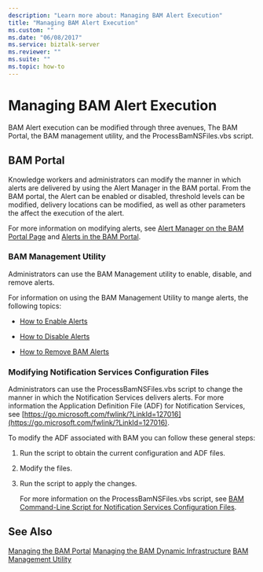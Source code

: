 ```yaml
---
description: "Learn more about: Managing BAM Alert Execution"
title: "Managing BAM Alert Execution"
ms.custom: ""
ms.date: "06/08/2017"
ms.service: biztalk-server
ms.reviewer: ""
ms.suite: ""
ms.topic: how-to
---
```

# Managing BAM Alert Execution
BAM Alert execution can be modified through three avenues, The BAM Portal, the BAM management utility, and the ProcessBamNSFiles.vbs script.

## BAM Portal
 Knowledge workers and administrators can modify the manner in which alerts are delivered by using the Alert Manager in the BAM portal. From the BAM portal, the Alert can be enabled or disabled, threshold levels can be modified, delivery locations can be modified, as well as other parameters the affect the execution of the alert.

 For more information on modifying alerts, see [Alert Manager on the BAM Portal Page](../core/alert-manager-on-the-bam-portal-page.md) and [Alerts in the BAM Portal](../core/alerts-in-the-bam-portal.md).

### BAM Management Utility
 Administrators can use the BAM Management utility to enable, disable, and remove alerts.

 For information on using the BAM Management Utility to mange alerts, the following topics:

-   [How to Enable Alerts](../core/how-to-enable-alerts.md)

-   [How to Disable Alerts](../core/how-to-disable-alerts.md)

-   [How to Remove BAM Alerts](../core/how-to-remove-bam-alerts.md)

### Modifying Notification Services Configuration Files
 Administrators can use the ProcessBamNSFiles.vbs script to change the manner in which the Notification Services delivers alerts. For more information the Application Definition File (ADF) for Notification Services, see [https://go.microsoft.com/fwlink/?LinkId=127016](https://go.microsoft.com/fwlink/?LinkId=127016).

 To modify the ADF associated with BAM you can follow these general steps:

1. Run the script to obtain the current configuration and ADF files.

2. Modify the files.

3. Run the script to apply the changes.

   For more information on the ProcessBamNSFiles.vbs script, see [BAM Command-Line Script for Notification Services Configuration Files](../core/bam-command-line-script-for-notification-services-configuration-files.md).

## See Also
 [Managing the BAM Portal](../core/managing-the-bam-portal.md)
 [Managing the BAM Dynamic Infrastructure](../core/managing-the-bam-dynamic-infrastructure.md)
 [BAM Management Utility](../core/bam-management-utility.md)
